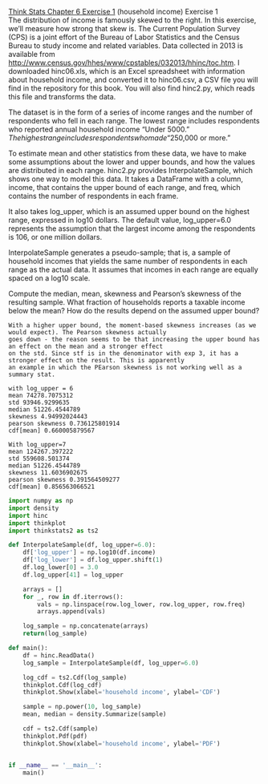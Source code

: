 [Think Stats Chapter 6 Exercise 1](http://greenteapress.com/thinkstats2/html/thinkstats2007.html#toc60) (household income)
Exercise 1  
The distribution of income is famously skewed to the right. In this exercise, we’ll measure how strong that skew is.
The Current Population Survey (CPS) is a joint effort of the Bureau of Labor Statistics and the Census Bureau to study income and related variables. Data collected in 2013 is available from http://www.census.gov/hhes/www/cpstables/032013/hhinc/toc.htm. I downloaded hinc06.xls, which is an Excel spreadsheet with information about household income, and converted it to hinc06.csv, a CSV file you will find in the repository for this book. You will also find hinc2.py, which reads this file and transforms the data.

The dataset is in the form of a series of income ranges and the number of respondents who fell in each range. The lowest range includes respondents who reported annual household income “Under $5000.” The highest range includes respondents who made “$250,000 or more.”

To estimate mean and other statistics from these data, we have to make some assumptions about the lower and upper bounds, and how the values are distributed in each range. hinc2.py provides InterpolateSample, which shows one way to model this data. It takes a DataFrame with a column, income, that contains the upper bound of each range, and freq, which contains the number of respondents in each frame.

It also takes log_upper, which is an assumed upper bound on the highest range, expressed in log10 dollars. The default value, log_upper=6.0 represents the assumption that the largest income among the respondents is 106, or one million dollars.

InterpolateSample generates a pseudo-sample; that is, a sample of household incomes that yields the same number of respondents in each range as the actual data. It assumes that incomes in each range are equally spaced on a log10 scale.

Compute the median, mean, skewness and Pearson’s skewness of the resulting sample. What fraction of households reports a taxable income below the mean? How do the results depend on the assumed upper bound?
```
With a higher upper bound, the moment-based skewness increases (as we would expect). The Pearson skewness actually
goes down - the reason seems to be that increasing the upper bound has an effect on the mean and a stronger effect 
on the std. Since stf is in the denominator with exp 3, it has a stronger effect on the result. This is apparently 
an example in which the PEarson skewness is not working well as a summary stat. 
```

```
with log_upper = 6
mean 74278.7075312
std 93946.9299635
median 51226.4544789
skewness 4.94992024443
pearson skewness 0.736125801914
cdf[mean] 0.660005879567
```
```
With log_upper=7
mean 124267.397222
std 559608.501374
median 51226.4544789
skewness 11.6036902675
pearson skewness 0.391564509277
cdf[mean] 0.856563066521
```
```python
import numpy as np
import density
import hinc
import thinkplot
import thinkstats2 as ts2

def InterpolateSample(df, log_upper=6.0):
	df['log_upper'] = np.log10(df.income)
	df['log_lower'] = df.log_upper.shift(1)
	df.log_lower[0] = 3.0
	df.log_upper[41] = log_upper

	arrays = []
	for _, row in df.iterrows():
		vals = np.linspace(row.log_lower, row.log_upper, row.freq)
		arrays.append(vals)

	log_sample = np.concatenate(arrays)
	return(log_sample)

def main():
	df = hinc.ReadData()
	log_sample = InterpolateSample(df, log_upper=6.0)

	log_cdf = ts2.Cdf(log_sample)
	thinkplot.Cdf(log_cdf)
	thinkplot.Show(xlabel='household income', ylabel='CDF')

	sample = np.power(10, log_sample)
	mean, median = density.Summarize(sample)

	cdf = ts2.Cdf(sample)
	thinkplot.Pdf(pdf)
	thinkplot.Show(xlabel='household income', ylabel='PDF')


if __name__ == '__main__':
	main()	
